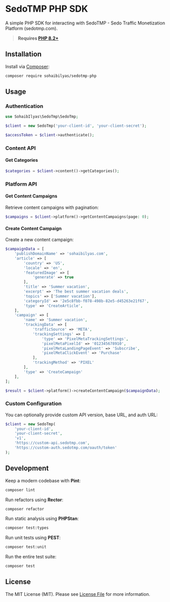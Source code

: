 # SedoTMP PHP SDK

A simple PHP SDK for interacting with SedoTMP - Sedo Traffic Monetization Platform (sedotmp.com).

> **Requires [PHP 8.2+](https://php.net/releases/)**

## Installation

Install via [Composer](https://getcomposer.org):

```bash
composer require sohaibilyas/sedotmp-php
```

## Usage

### Authentication

```php
use SohaibIlyas\SedoTmp\SedoTmp;

$client = new SedoTmp('your-client-id', 'your-client-secret');

$accessToken = $client->authenticate();
```

### Content API

#### Get Categories

```php
$categories = $client->content()->getCategories();
```

### Platform API

#### Get Content Campaigns

Retrieve content campaigns with pagination:

```php
$campaigns = $client->platform()->getContentCampaigns(page: 0);
```

#### Create Content Campaign

Create a new content campaign:

```php
$campaignData = [
    'publishDomainName' => 'sohaibilyas.com',
    'article' => [
        'country' => 'US',
        'locale' => 'en',
        'featuredImage' => [
            'generate' => true
        ],
        'title' => 'Summer vacation',
        'excerpt' => 'The best summer vacation deals',
        'topics' => ['Summer vacation'],
        'categoryId' => '2e5c8fbb-f078-498b-82e5-d45263e21f67',
        'type' => 'CreateArticle',
    ],
    'campaign' => [
        'name' => 'Summer vacation',
        'trackingData' => [
            'trafficSource' => 'META',
            'trackingSettings' => [
                'type' => 'PixelMetaTrackingSettings',
                'pixelMetaPixelId' => '012345678910',
                'pixelMetaLandingPageEvent' => 'Subscribe',
                'pixelMetaClickEvent' => 'Purchase'
            ],
            'trackingMethod' => 'PIXEL'
        ],
        'type' => 'CreateCampaign'
    ],
];

$result = $client->platform()->createContentCampaign($campaignData);
```

### Custom Configuration

You can optionally provide custom API version, base URL, and auth URL:

```php
$client = new SedoTmp(
    'your-client-id',
    'your-client-secret',
    'v1',
    'https://custom-api.sedotmp.com',
    'https://custom-auth.sedotmp.com/oauth/token'
);
```

## Development

Keep a modern codebase with **Pint**:
```bash
composer lint
```

Run refactors using **Rector**:
```bash
composer refactor
```

Run static analysis using **PHPStan**:
```bash
composer test:types
```

Run unit tests using **PEST**:
```bash
composer test:unit
```

Run the entire test suite:
```bash
composer test
```

## License

The MIT License (MIT). Please see [License File](LICENSE.md) for more information.
